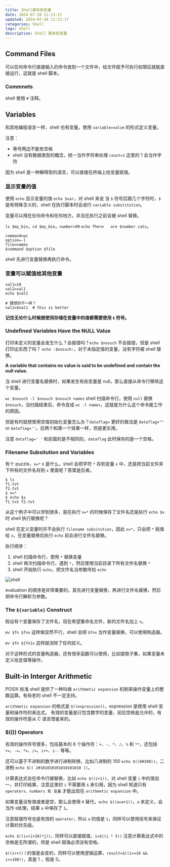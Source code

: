 ```yaml
---
title: Shell脚本和变量
date: 2024-07-28 11:13:17
updated: 2024-07-28 11:13:17
categories: Shell
tags: Shell
description: Shell 脚本和变量
---
```


## Command Files
可以任何命令行直接输入的命令放到一个文件中，给文件赋予可执行权限后就能直接运行，这就是 shell 脚本。

### Commnets
shell 使用 `#` 注释。

## Variables
和其他编程语言一样，shell 也有变量。使用 `variable=value` 的形式定义变量。

注意：
- 等号两边不能有空格
- shell 没有数据类型的概念，统一当作字符串处理 `count=1` 这里的 1 会当作字符

因为 shell 是一种解释型的语言，可以直接在终端上给变量赋值。

### 显示变量的值
使用 `echo` 显示变量的值 `echo $var`，对 shell 来说 当 `$` 符号后跟几个字符时，`$` 是有特殊含义的，shell 在执行脚本时会进行 `variable substitution`。 

变量可以用在任何命令和任何地方，并且在执行之前会被 shell 替换。

`ls $my_bin`，`cd $my_bin`，`number=99` `echo There   are $number cats`。

```shell
command=wc
option=-l
file=names
$command $option $file
```
shell 先进行变量替换再执行命令。

### 变量可以赋值给其他变量
```shell
val1=10
val2=val1
echo $val2

# 跟想的不一样？
val2=$val1  # this is better
```

**记住无论什么时候想使用存储在变量中的值都需要使用 `$` 符号。**

### Undefined Variables Have the NULL Value
打印未定义的变量会发生什么？会报错吗？`echo $nosuch` 不会报错，但是 shell 打印出东西了吗？ `echo :$nosuch:`，对于未指定值的变量，没有字符被 shell 替换。

**A variable that contains no value is said to be undefined and contain the null value.**

当 shell 进行变量名替换时，如果发生有些变量是 null，那么直接从命令行移除这个变量。

`wc $nosuch -l $nosuch $nosuch names` shell 扫描命令行，使用 `null` 替换 `$nosuch`，当扫描结束后，命令变成 `wc -l names`，这就是为什么这个命令能工作的原因。

但是有时就想使用空值初始化变量怎么办？`dataflag=` 更好的做法是 `dataflag=""` or `dataflag=''`。后两个和第一个效果一样，但是更实用。

注意 `dataflag=' '` 和前面的是不相同的，`dataflag` 此时保存的是一个空格。

### Filename Subsitution and Variables
有个 puzzle，`x=*` x 是什么，shell 会把字符 `*` 存到变量 `x` 中，还是把当前文件夹下所有的文件名存到 `x` 里面呢？答案是后者。

```shell
$ ls 
f1.txt
f2.txt
$ x=*
$ echo $x
f1.txt f2.txt
```
从这个例子中可以学到很多，是在执行 `x=*` 的时候保存了文件名还是执行 `echo $x` 时 shell 执行替换呢？

shell 在定义变量时并不会执行 `filename subsitution`，因此 `x=*`，只会把 `*` 赋值给 `x`，在变量替换后执行 `echo` 前会进行文件名替换。

执行顺序：
1. shell 扫描命令行，使用 `*` 替换变量
2. shell 再次扫描命令行，遇到 `*`，然后使用当前目录下所有文件名替换 `*`
3. shell 开始执行 `echo`，把文件名当参数传给 `echo`

![shell](shell.png)

evaluation 的顺序是非常重要的，首先进行变量替换，再进行文件名替换，然后把命令行解析为参数。

### The `${variable}` Construct
假设有个变量保存了文件名，现在希望重命名文件，新的文件名加上 `x`。

`mv $fn $fnx` 这样做显然不行，shell 会把 `$fnx` 当作变量替换，可以使用构造器。

`mv $fn ${fn}x` 这样就消除了任何歧义。

对于这种形式的变量构造器，还有很多函数可以使用，比如提取子集，如果变量未定义给定值等操作。

## Built-in Interger Arithmetic
POSIX 标准 shell 提供了一种叫做 `arithmetic expansion` 机制来操作变量上的整数运算。有些老的 shell 不一定支持。

`arithmetic expansion` 的格式是 `$((expression))`，expression 是使用 shell 变量和操作符的表达式。 有效的变量是只包含数字的变量，前后空格是允许的，有效的操作符是从 C 语言借鉴来的。

### $(()) Operators
有效的操作符号很多，包括基本的 6 个操作符：`+`、`-`、`*`、`/`、`%` 和 `**`，还包括 `+=`、`-=`、`*=`、`/=`、`i++`、`i--` 等等。

还可以基于不进制的数字进行进制转换，比如八进制的 100 `echo $((8#100))`，二进制 `echo $(( 2#101010101010101010 ))`。

计算表达式会在命令行被替换，比如 `echo $((i+1))`，对 shell 变量 `i` 中的值加一，并打印结果，注意这里的 `i` 不需要用 `$` 来引用，因为 shell 知道只有 `operators、numbers 和 变量` 才能出现在 `arithmetic expansion` 中。

如果变量没有值或者是空，那么会使用 `0` 替代，`echo $((a=a+1))`，`a` 未定义，会当作 `0`处理，结果 `a` 中保存了 `1`。

注意赋值符号也是有效的 `operator`，所以 `a` 的值是 `1`，同样可以使用括号来保证计算的优先级。

`echo $((i=(i+10)*j))`，同样可以直接赋值，`i=$((i * 5))` 注意计算表达式中的空格是无所谓的，但是 shell 赋值必须没有空格。

`$((i++))` i 的值是会变的，同样可以使用逻辑运算，`result=$((i>=10 && i<=100))`，真是 1 ，假是 0。

